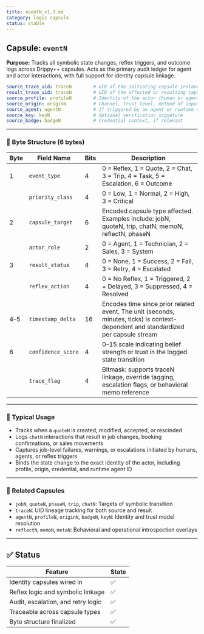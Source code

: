 ```yaml
---
title: eventN_v1.3.md
category: logic capsule
status: stable
---
```


## Capsule: `eventN`

**Purpose:** Tracks all symbolic state changes, reflex triggers, and outcome logs across Drippy++ capsules. Acts as the primary audit ledger for agent and actor interactions, with full support for identity capsule linkage.

```yaml
source_trace_uid: traceN        # UID of the initiating capsule instance
result_trace_uid: traceN        # UID of the affected or resulting capsule
source_profile: profileN        # Identity of the actor (human or agent)
source_origin: originN          # Channel, trust level, method of input
source_agent: agentN            # If triggered by an agent or runtime system
source_key: keyN                # Optional verification signature
source_badge: badgeN            # Credential context, if relevant
```

---

### 🧬 Byte Structure (6 bytes)

| Byte | Field Name          | Bits | Description |
|------|---------------------|------|-------------|
| 1    | `event_type`        | 4    | 0 = Reflex, 1 = Quote, 2 = Chat, 3 = Trip, 4 = Task, 5 = Escalation, 6 = Outcome |
|      | `priority_class`    | 4    | 0 = Low, 1 = Normal, 2 = High, 3 = Critical |
| 2    | `capsule_target`    | 6    | Encoded capsule type affected. Examples include: jobN, quoteN, trip, chatN, memoN, reflectN, phaseN |
|      | `actor_role`        | 2    | 0 = Agent, 1 = Technician, 2 = Sales, 3 = System |
| 3    | `result_status`     | 4    | 0 = None, 1 = Success, 2 = Fail, 3 = Retry, 4 = Escalated |
|      | `reflex_action`     | 4    | 0 = No Reflex, 1 = Triggered, 2 = Delayed, 3 = Suppressed, 4 = Resolved |
| 4–5  | `timestamp_delta`   | 16   | Encodes time since prior related event. The unit (seconds, minutes, ticks) is context-dependent and standardized per capsule stream |
| 6    | `confidence_score`  | 4    | 0–15 scale indicating belief strength or trust in the logged state transition |
|      | `trace_flag`        | 4    | Bitmask: supports traceN linkage, override tagging, escalation flags, or behavioral memo reference |

---

### 🔁 Typical Usage
- Tracks when a `quoteN` is created, modified, accepted, or rescinded
- Logs `chatN` interactions that result in job changes, booking confirmations, or sales movements
- Captures job-level failures, warnings, or escalations initiated by humans, agents, or reflex triggers
- Binds the state change to the exact identity of the actor, including profile, origin, credential, and runtime agent ID

---

### 🔗 Related Capsules
- `jobN`, `quoteN`, `phaseN`, `trip`, `chatN`: Targets of symbolic transition
- `traceN`: UID lineage tracking for both source and result
- `agentN`, `profileN`, `originN`, `badgeN`, `keyN`: Identity and trust model resolution
- `reflectN`, `memoN`, `metaN`: Behavioral and operational introspection overlays

---

## ✅ Status

| Feature                                 | State |
|-----------------------------------------|--------|
| Identity capsules wired in              | ✅     |
| Reflex logic and symbolic linkage       | ✅     |
| Audit, escalation, and retry logic      | ✅     |
| Traceable across capsule types          | ✅     |
| Byte structure finalized                | ✅     |
